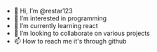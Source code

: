 - 👋 Hi, I’m @restar123
- 👀 I’m interested in programming
- 🌱 I’m currently learning react
- 💞️ I’m looking to collaborate on various projects
- 📫 How to reach me it's through github

<!---
restar123/restar123 is a ✨ special ✨ repository because its `README.md` (this file) appears on your GitHub profile.
You can click the Preview link to take a look at your changes.
--->
